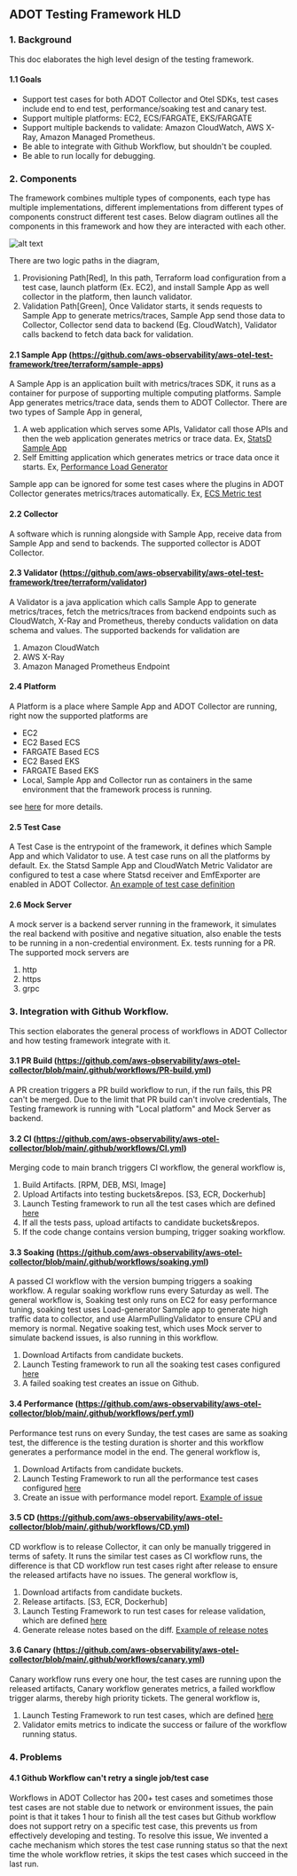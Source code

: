 ## ADOT Testing Framework HLD

### 1. Background

This doc elaborates the high level design of the testing framework.

#### 1.1 Goals

* Support test cases for both ADOT Collector and Otel SDKs, test cases include end to end test, performance/soaking test and canary test. 
* Support multiple platforms: EC2, ECS/FARGATE, EKS/FARGATE
* Support multiple backends to validate: Amazon CloudWatch, AWS X-Ray, Amazon Managed Prometheus.
* Be able to integrate with Github Workflow, but shouldn't be coupled.
* Be able to run locally for debugging.

### 2. Components

The framework combines multiple types of components, each type has multiple implementations, different implementations from different types of components construct different test cases. 
Below diagram outlines all the components in this framework and how they are interacted with each other.

![alt text](https://testing-framework-artifacts.s3.us-west-2.amazonaws.com/aot.drawio.png)

There are two logic paths in the diagram,

1. Provisioning Path[Red], In this path, Terraform load configuration from a test case, launch platform (Ex. EC2), and install Sample App as well collector in the platform, then launch validator.
2. Validation Path[Green], Once Validator starts, it sends requests to Sample App to generate metrics/traces, Sample App send those data to Collector, Collector send data to backend (Eg. CloudWatch), Validator calls backend to fetch data back for validation.

#### 2.1 Sample App (https://github.com/aws-observability/aws-otel-test-framework/tree/terraform/sample-apps)

A Sample App is an application built with metrics/traces SDK, it runs as a container for purpose of supporting multiple computing platforms. Sample App generates metrics/trace data, sends them to ADOT Collector. There are two types of Sample App in general, 
1. A web application which serves some APIs, Validator call those APIs and then the web application generates metrics or trace data. Ex, [StatsD Sample App](https://github.com/aws-observability/aws-otel-test-framework/tree/terraform/sample-apps/statsd)
2. Self Emitting application which generates metrics or trace data once it starts. Ex, [Performance Load Generator](https://github.com/aws-observability/aws-otel-test-framework/tree/terraform/load-generator)

Sample app can be ignored for some test cases where the plugins in ADOT Collector generates metrics/traces automatically. Ex, [ECS Metric test](https://github.com/aws-observability/aws-otel-test-framework/tree/terraform/terraform/testcases/ecsmetrics)

#### 2.2 Collector

A software which is running alongside with Sample App, receive data from Sample App and send to backends. The supported collector is ADOT Collector.

#### 2.3 Validator (https://github.com/aws-observability/aws-otel-test-framework/tree/terraform/validator)

A Validator is a java application which calls Sample App to generate metrics/traces, fetch the metrics/traces from backend endpoints such as CloudWatch, X-Ray and Prometheus, thereby conducts validation on data schema and values. The supported backends for validation are 

1. Amazon CloudWatch
2. AWS X-Ray
3. Amazon Managed Prometheus Endpoint

#### 2.4 Platform

A Platform is a place where Sample App and ADOT Collector are running, right now the supported platforms are

* EC2
* EC2 Based ECS
* FARGATE Based ECS
* EC2 Based EKS
* FARGATE Based EKS
* Local, Sample App and Collector run as containers in the same environment that the framework process is running.

see [here](https://github.com/aws-observability/aws-otel-test-framework/tree/terraform/terraform) for more details.

#### 2.5 Test Case

A Test Case is the entrypoint of the framework, it defines which Sample App and which Validator to use. A test case runs on all the platforms by default.
Ex. the Statsd Sample App and CloudWatch Metric Validator are configured to test a case where Statsd receiver and EmfExporter are enabled in ADOT Collector.
[An example of test case definition](https://github.com/aws-observability/aws-otel-test-framework/blob/terraform/terraform/testcases/xrayreceiver/parameters.tfvars)

#### 2.6 Mock Server

A mock server is a backend server running in the framework, it simulates the real backend with positive and negative situation, also enable the tests to be running in a non-credential environment. Ex. tests running for a PR.
The supported mock servers are
1. http
2. https
3. grpc

### 3. Integration with Github Workflow.

This section elaborates the general process of workflows in ADOT Collector and how testing framework integrate with it. 

#### 3.1 PR Build (https://github.com/aws-observability/aws-otel-collector/blob/main/.github/workflows/PR-build.yml)

A PR creation triggers a PR build workflow to run, if the run fails, this PR can't be merged. 
Due to the limit that PR build can't involve credentials, The Testing framework is running with "Local platform" and Mock Server as backend. 

#### 3.2 CI (https://github.com/aws-observability/aws-otel-collector/blob/main/.github/workflows/CI.yml)

Merging code to main branch triggers CI workflow, the general workflow is,
1. Build Artifacts. [RPM, DEB, MSI, Image]
2. Upload Artifacts into testing buckets&repos. [S3, ECR, Dockerhub]
3. Launch Testing framework to run all the test cases which are defined [here](https://github.com/aws-observability/aws-otel-collector/blob/main/e2etest/testcases.json)
4. If all the tests pass, upload artifacts to candidate buckets&repos.
5. If the code change contains version bumping, trigger soaking workflow.

#### 3.3 Soaking (https://github.com/aws-observability/aws-otel-collector/blob/main/.github/workflows/soaking.yml)

A passed CI workflow with the version bumping triggers a soaking workflow. A regular soaking workflow runs every Saturday as well. The general workflow is,
Soaking test only runs on EC2 for easy performance tuning, soaking test uses Load-generator Sample app to generate high traffic data to collector, and use AlarmPullingValidator to ensure CPU and memory is normal.
Negative soaking test, which uses Mock server to simulate backend issues, is also running in this workflow.
1. Download Artifacts from candidate buckets.
2. Launch Testing framework to run all the soaking test cases configured [here](https://github.com/aws-observability/aws-otel-collector/blob/main/e2etest/testcases.json)
3. A failed soaking test creates an issue on Github.

#### 3.4 Performance (https://github.com/aws-observability/aws-otel-collector/blob/main/.github/workflows/perf.yml)
Performance test runs on every Sunday, the test cases are same as soaking test, the difference is the testing duration is shorter and this workflow generates a performance model in the end.
The general workflow is,
1. Download Artifacts from candidate buckets. 
2. Launch Testing Framework to run all the performance test cases configured [here](https://github.com/aws-observability/aws-otel-collector/blob/main/e2etest/testcases.json)
3. Create an issue with performance model report. [Example of issue](https://github.com/aws-observability/aws-otel-collector/pull/637/files)

#### 3.5 CD (https://github.com/aws-observability/aws-otel-collector/blob/main/.github/workflows/CD.yml)
CD workflow is to release Collector, it can only be manually triggered in terms of safety. It runs the similar test cases as CI workflow runs, the difference is that CD workflow run test cases right after release to ensure the released artifacts have no issues.
The general workflow is,
1. Download artifacts from candidate buckets. 
2. Release artifacts. [S3, ECR, Dockerhub]
3. Launch Testing Framework to run test cases for release validation, which are defined [here](https://github.com/aws-observability/aws-otel-collector/blob/main/e2etest/testcases.json)
4. Generate release notes based on the diff. [Example of release notes](https://github.com/aws-observability/aws-otel-collector/releases/tag/v0.13.0)

#### 3.6 Canary (https://github.com/aws-observability/aws-otel-collector/blob/main/.github/workflows/canary.yml)
Canary workflow runs every one hour, the test cases are running upon the released artifacts, Canary workflow generates metrics, a failed workflow trigger alarms, thereby high priority tickets.
The general workflow is,
1. Launch Testing Framework to run test cases, which are defined [here](https://github.com/aws-observability/aws-otel-collector/blob/main/e2etest/testcases.json)
2. Validator emits metrics to indicate the success or failure of the workflow running status.


### 4. Problems 

#### 4.1 Github Workflow can't retry a single job/test case

Workflows in ADOT Collector has 200+ test cases and sometimes those test cases are not stable due to network or environment issues,
the pain point is that it takes 1 hour to finish all the test cases but Github workflow does not support retry on a specific test case, this prevents us from effectively developing and testing. 
To resolve this issue, We invented a cache mechanism which stores the test case running status so that the next time the whole workflow retries, it skips the test cases which succeed in the last run. 


